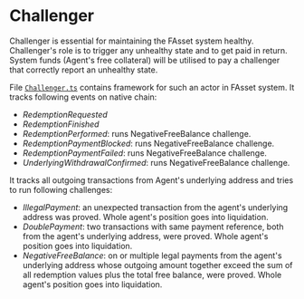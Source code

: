 # Challenger

Challenger is essential for maintaining the FAsset system healthy. Challenger's role is to trigger any unhealthy state and to get paid in return. System funds (Agent's free collateral) will be utilised to pay a challenger that correctly report an unhealthy state.

File [`Challenger.ts`](../src/actors/Challenger.ts) contains framework for such an actor in FAsset system.
It tracks following events on native chain:

- *RedemptionRequested*
- *RedemptionFinished*
- *RedemptionPerformed*: runs NegativeFreeBalance challenge.
- *RedemptionPaymentBlocked*: runs NegativeFreeBalance challenge.
- *RedemptionPaymentFailed*: runs NegativeFreeBalance challenge.
- *UnderlyingWithdrawalConfirmed*: runs NegativeFreeBalance challenge.

It tracks all outgoing transactions from Agent's underlying address and tries to run following challenges:

- *IllegalPayment*: an unexpected transaction from the agent's underlying address was proved. Whole agent's position goes into liquidation.
- *DoublePayment*: two transactions with same payment reference, both from the agent's underlying address, were proved. Whole agent's position goes into liquidation.
- *NegativeFreeBalance*: on or multiple legal payments from the agent's underlying address whose outgoing amount together exceed the sum of all redemption values plus the total free balance, were proved. Whole agent's position goes into liquidation.



